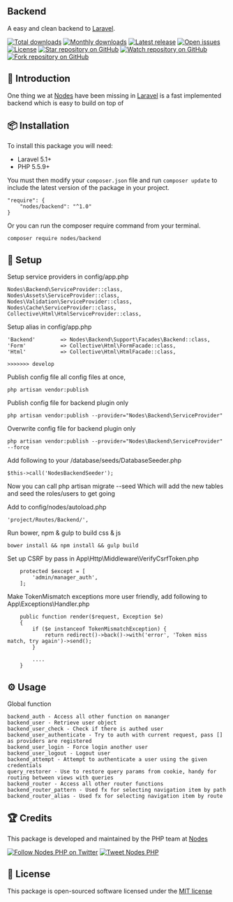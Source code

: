 ## Backend

A easy and clean backend to [Laravel](http://laravel.com/docs).

[![Total downloads](https://img.shields.io/packagist/dt/nodes/backend.svg)](https://packagist.org/packages/nodes/backend)
[![Monthly downloads](https://img.shields.io/packagist/dm/nodes/backend.svg)](https://packagist.org/packages/nodes/backend)
[![Latest release](https://img.shields.io/packagist/v/nodes/backend.svg)](https://packagist.org/packages/nodes/backend)
[![Open issues](https://img.shields.io/github/issues/nodes-php/backend.svg)](https://github.com/nodes-php/backend/issues)
[![License](https://img.shields.io/packagist/l/nodes/backend.svg)](https://packagist.org/packages/nodes/backend)
[![Star repository on GitHub](https://img.shields.io/github/stars/nodes-php/backend.svg?style=social&label=Star)](https://github.com/nodes-php/backend/stargazers)
[![Watch repository on GitHub](https://img.shields.io/github/watchers/nodes-php/backend.svg?style=social&label=Watch)](https://github.com/nodes-php/backend/watchers)
[![Fork repository on GitHub](https://img.shields.io/github/forks/nodes-php/backend.svg?style=social&label=Fork)](https://github.com/nodes-php/backend/network)

## 📝 Introduction
One thing we at [Nodes](http://nodesagency.com) have been missing in [Laravel](http://laravel.com/docs) is a fast implemented backend which is easy to build on top of

## 📦 Installation

To install this package you will need:

* Laravel 5.1+
* PHP 5.5.9+

You must then modify your `composer.json` file and run `composer update` to include the latest version of the package in your project.

```
"require": {
    "nodes/backend": "^1.0"
}
```

Or you can run the composer require command from your terminal.

```
composer require nodes/backend
```
## 🔧 Setup

Setup service providers in config/app.php

```
Nodes\Backend\ServiceProvider::class,
Nodes\Assets\ServiceProvider::class,
Nodes\Validation\ServiceProvider::class,
Nodes\Cache\ServiceProvider::class,
Collective\Html\HtmlServiceProvider::class,
```

Setup alias in config/app.php

```
'Backend'        => Nodes\Backend\Support\Facades\Backend::class,
'Form'           => Collective\Html\FormFacade::class,
'Html'           => Collective\Html\HtmlFacade::class,

>>>>>>> develop
```

Publish config file all config files at once, 
```
php artisan vendor:publish
```

Publish config file for backend plugin only
```
php artisan vendor:publish --provider="Nodes\Backend\ServiceProvider"
```

Overwrite config file for backend plugin only
```
php artisan vendor:publish --provider="Nodes\Backend\ServiceProvider" --force
```

Add following to your /database/seeds/DatabaseSeeder.php
```
$this->call('NodesBackendSeeder');
```

Now you can call php artisan migrate --seed
Which will add the new tables and seed the roles/users to get going

Add to config/nodes/autoload.php
```
'project/Routes/Backend/',
```

Run bower, npm & gulp to build css & js
```
bower install && npm install && gulp build
```

Set up CSRF by pass in App\Http\Middleware\VerifyCsrfToken.php

```
    protected $except = [
        'admin/manager_auth',
    ];
```

Make TokenMismatch exceptions more user friendly, add following to App\Exceptions\Handler.php

```
    public function render($request, Exception $e)
    {
        if ($e instanceof TokenMismatchException) {
            return redirect()->back()->with('error', 'Token miss match, try again')->send();
        }
        
        ....
    }
```

## ⚙ Usage

Global function
```
backend_auth - Access all other function on mananger
backend_user - Retrieve user object
backend_user_check - Check if there is authed user
backend_user_authenticate - Try to auth with current request, pass [] as providers are registered
backend_user_login - Force login another user
backend_user_logout - Logout user
backend_attempt - Attempt to authenticate a user using the given credentials
query_restorer - Use to restore query params from cookie, handy for routing between views with queries
backend_router - Access all other router functions
backend_router_pattern - Used fx for selecting navigation item by path 
backend_router_alias - Used fx for selecting navigation item by route
```

## 🏆 Credits

This package is developed and maintained by the PHP team at [Nodes](http://nodesagency.com)

[![Follow Nodes PHP on Twitter](https://img.shields.io/twitter/follow/nodesphp.svg?style=social)](https://twitter.com/nodesphp) [![Tweet Nodes PHP](https://img.shields.io/twitter/url/http/nodesphp.svg?style=social)](https://twitter.com/nodesphp)

## 📄 License

This package is open-sourced software licensed under the [MIT license](http://opensource.org/licenses/MIT)
